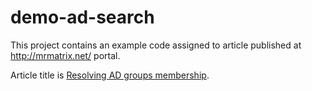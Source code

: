 # demo-ad-search
This project contains an example code assigned to article published at http://mrmatrix.net/  portal.

Article title is [Resolving AD groups membership](http://mrmatrix.net/?p=137).


